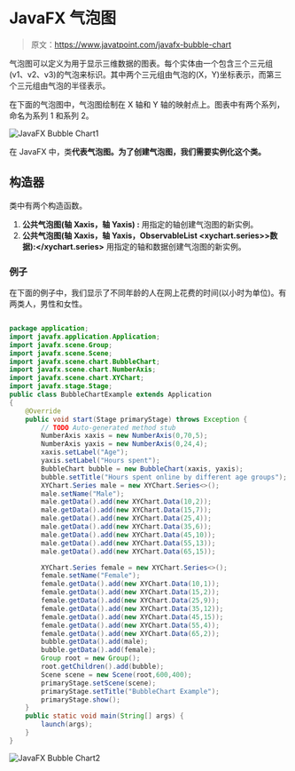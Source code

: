 # JavaFX 气泡图

> 原文：<https://www.javatpoint.com/javafx-bubble-chart>

气泡图可以定义为用于显示三维数据的图表。每个实体由一个包含三个三元组(v1、v2、v3)的气泡来标识。其中两个三元组由气泡的(X，Y)坐标表示，而第三个三元组由气泡的半径表示。

在下面的气泡图中，气泡图绘制在 X 轴和 Y 轴的映射点上。图表中有两个系列，命名为系列 1 和系列 2。

![JavaFX Bubble Chart1](../img/1384c648a1ef7d8efbbf69a1ea69a04d.png)

在 JavaFX 中，类**代表气泡图。为了创建气泡图，我们需要实例化这个类。**

## 构造器

类中有两个构造函数。

1.  **公共气泡图(轴 <x>Xaxis，轴 <y>Yaxis) :</y></x>** 用指定的轴创建气泡图的新实例。
2.  **公共气泡图(轴 <x>Xaxis，轴 <y>Yaxis，ObservableList <xychart.series>>数据):</xychart.series></y></x>** 用指定的轴和数据创建气泡图的新实例。

### 例子

在下面的例子中，我们显示了不同年龄的人在网上花费的时间(以小时为单位)。有两类人，男性和女性。

```java

package application;
import javafx.application.Application;
import javafx.scene.Group;
import javafx.scene.Scene;
import javafx.scene.chart.BubbleChart;
import javafx.scene.chart.NumberAxis;
import javafx.scene.chart.XYChart;
import javafx.stage.Stage;
public class BubbleChartExample extends Application
{
	@Override
	public void start(Stage primaryStage) throws Exception {
		// TODO Auto-generated method stub
		NumberAxis xaxis = new NumberAxis(0,70,5);
		NumberAxis yaxis = new NumberAxis(0,24,4);
		xaxis.setLabel("Age");
		yaxis.setLabel("Hours spent");
		BubbleChart bubble = new BubbleChart(xaxis, yaxis);
		bubble.setTitle("Hours spent online by different age groups");
		XYChart.Series male = new XYChart.Series<>();
		male.setName("Male");
		male.getData().add(new XYChart.Data(10,2));
		male.getData().add(new XYChart.Data(15,7));
		male.getData().add(new XYChart.Data(25,4));
		male.getData().add(new XYChart.Data(35,6));
		male.getData().add(new XYChart.Data(45,10));
		male.getData().add(new XYChart.Data(55,13));
		male.getData().add(new XYChart.Data(65,15));

		XYChart.Series female = new XYChart.Series<>();
		female.setName("Female");
		female.getData().add(new XYChart.Data(10,1));
		female.getData().add(new XYChart.Data(15,2));
		female.getData().add(new XYChart.Data(25,9));
		female.getData().add(new XYChart.Data(35,12));
		female.getData().add(new XYChart.Data(45,15));
		female.getData().add(new XYChart.Data(55,4));
		female.getData().add(new XYChart.Data(65,2));
		bubble.getData().add(male);
		bubble.getData().add(female);
		Group root = new Group();
		root.getChildren().add(bubble);
		Scene scene = new Scene(root,600,400);
		primaryStage.setScene(scene);
		primaryStage.setTitle("BubbleChart Example");
		primaryStage.show();	
	}
	public static void main(String[] args) {
		launch(args);
	}
}

```

![JavaFX Bubble Chart2](../img/f909c0521d28456b7c36c7d657df5c0e.png)